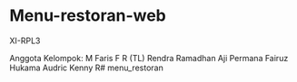 # Menu-restoran-web
XI-RPL3

Anggota Kelompok:
M Faris F R (TL) 
Rendra Ramadhan
Aji Permana
Fairuz Hukama
Audric Kenny R#   m e n u _ r e s t o r a n  
 